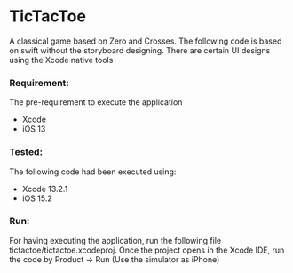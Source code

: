 # TicTacToe

A classical game based on Zero and Crosses. The following code is based on swift without the storyboard designing. There are certain UI designs using the Xcode native tools

### Requirement:

The pre-requirement to execute the application

* Xcode
* iOS 13  

### Tested:

The following code had been executed using:

*    Xcode 13.2.1
*    iOS 15.2


### Run:

For having executing the application, run the following file tictactoe/tictactoe.xcodeproj. Once the project opens in the Xcode IDE, run the code by Product -> Run (Use the simulator as iPhone)
